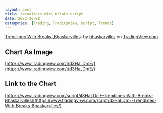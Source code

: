 ```yaml
---
layout: post
title: Trendlines With Breaks Script
date: 2022-10-08
categories: [Trading, Tradingview, Script, Trends]
---
```


<!-- TradingView Chart BEGIN -->
<script type="text/javascript" src="https://s3.tradingview.com/tv.js"></script>
<script type="text/javascript">
var tradingview_embed_options = {};
tradingview_embed_options.width = '640';
tradingview_embed_options.height = '400';
tradingview_embed_options.chart = 'd3HaLDmE';
new TradingView.chart(tradingview_embed_options);
</script>
<p><a href="https://www.tradingview.com/script/d3HaLDmE-Trendlines-With-Breaks-Bhaskarvilles/">Trendlines With Breaks [Bhaskarvilles]</a> by <a href="https://www.tradingview.com/u/bhaskarvilles/">bhaskarvilles</a> on <a href="https://www.tradingview.com/">TradingView.com</a></p>
<!-- TradingView Chart END -->

## Chart As Image

[https://www.tradingview.com/i/d3HaLDmE/](https://www.tradingview.com/i/d3HaLDmE/)

## Link to the Chart

[https://www.tradingview.com/script/d3HaLDmE-Trendlines-With-Breaks-Bhaskarvilles/](https://www.tradingview.com/script/d3HaLDmE-Trendlines-With-Breaks-Bhaskarvilles/)